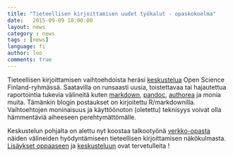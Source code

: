 ```yaml
---
title: "Tieteellisen kirjoittamisen uudet työkalut - opaskokoelma"
date:   2015-09-09 18:00:00
layout: news
category : news
tags : [news]
language: fi
author: leo
comments: true
---
```



Tieteellisen kirjoittamisen vaihtoehdoista heräsi [keskustelua](https://www.facebook.com/groups/open.science.fi/permalink/639448819503656/) Open Science Finland-ryhmässä. Saatavilla on runsaasti uusia, toistettavaa tai hajautettua raportointia tukevia välineitä kuten [markdown](https://en.wikipedia.org/wiki/Markdown), [pandoc](http://pandoc.org), [authorea](https://www.authorea.com/) ja monia muita. Tämänkin blogin postaukset on kirjoitettu R/markdownilla. Vaihtoehtojen moninaisuus ja käyttöönoton (oletettu) teknisyys voivat olla hämmentäviä aiheeseen perehtymättömälle.

Keskustelun pohjalta on alettu nyt koostaa talkootyönä [verkko-opasta](https://gitkrax.github.io/md-tiede-fi/) näiden välineiden hyödyntämiseen tieteellisen kirjoittamisen näkökulmasta. [Lisäykset oppaaseen](https://gitkrax.github.io/md-tiede-fi/) ja [keskusteluun](https://www.facebook.com/groups/open.science.fi/permalink/639448819503656/) ovat tervetulleita !


